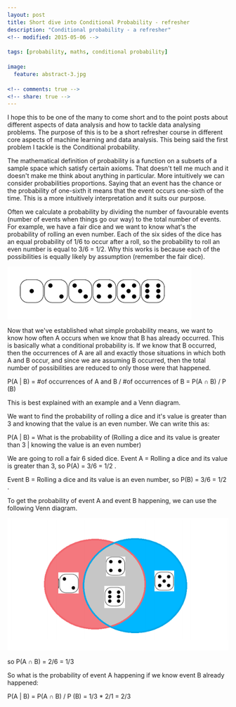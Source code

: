 ```yaml
---
layout: post
title: Short dive into Conditional Probability - refresher
description: "Conditional probability - a refresher"
<!-- modified: 2015-05-06 -->

tags: [probability, maths, conditional probability]

image:
  feature: abstract-3.jpg

<!-- comments: true -->
<!-- share: true -->
---
```


I hope this to be one of the many to come short and to the point posts about different aspects of data analysis and how to tackle data analysing problems. The purpose of this is to be a short refresher course in different core aspects of machine learning and data analysis. This being said the first problem I tackle is the Conditional probability.

The mathematical definition of probability is a function on a subsets of a sample space which satisfy certain axioms. That doesn't tell me much and it doesn't make me think about anything in particular. More intuitively we can consider probabilities proportions. Saying that an event has the chance or the probability of one-sixth it means that the event occurs one-sixth of the time. This is a more intuitively interpretation and it suits our purpose.

Often we calculate a probability by dividing the number of favourable events (number of events when things go our way) to the total number of events. For example, we have a fair dice and we want to know what's the probability of rolling an even number. Each of the six sides of the dice has an equal probability of 1/6 to occur after a roll, so the probability to roll an even number is equal to 3/6 = 1/2. Why this works is because each of the possibilities is equally likely by assumption (remember the fair dice).

<div style="align: center;"><img src="/images/dice.png" alt="dice"></div>

Now that we've established what simple probability means, we want to know how often A occurs when we know that B has already occurred. This is basically what a conditional probability is. If we know that B occurred, then the occurrences of A are all and exactly those situations in which both A and B occur, and since we are assuming B occurred, then the total number of possibilities are reduced to only those were that happened.

P(A | B) = #of occurrences of A and B / #of occurrences of B = P(A ∩ B) / P (B)

This is best explained with an example and a Venn diagram. 

We want to find the probability of rolling a dice and it's value is greater than 3 and knowing that the value is an even number. We can write this as:

P(A | B) = What is the probability of (Rolling a dice and its value is greater than 3 | knowing the value is an even number)

We are going to roll a fair 6 sided dice. Event A = Rolling a dice and its value is greater than 3, so P(A) = 3/6 = 1/2 .

Event B = Rolling a dice and its value is an even number, so P(B) = 3/6 = 1/2 .

To get the probability of event A and event B happening, we can use the following Venn diagram.

<div style="align: center;"><img src="/images/Venn.png" alt="dice"></div>

so P(A ∩ B) = 2/6 = 1/3

So what is the probability of event A happening if we know event B already happened:

P(A | B) = P(A ∩ B) / P (B) = 1/3 * 2/1 = 2/3
